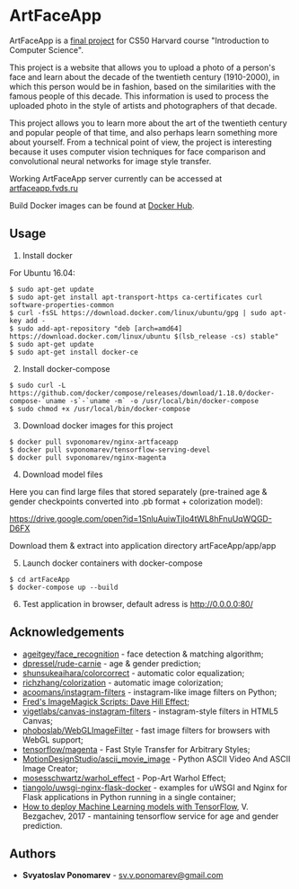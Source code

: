 # ArtFaceApp

ArtFaceApp is a [final project][1] for CS50 Harvard course "Introduction to Computer Science".

This project is a website that allows you to upload a photo of a person's face and learn about the decade of the twentieth century (1910-2000), in which this person would be in fashion, based on the similarities with the famous people of this decade. This information is used to process the uploaded photo in the style of artists and photographers of that decade.

This project allows you to learn more about the art of the twentieth century and popular people of that time, and also perhaps learn something more about yourself. From a technical point of view, the project is interesting because it uses computer vision techniques for face comparison and convolutional neural networks for image style transfer.

Working ArtFaceApp server currently can be accessed at [artfaceapp.fvds.ru][2]

Build Docker images can be found at [Docker Hub][3].

## Usage

1. Install docker

For Ubuntu 16.04:
```
$ sudo apt-get update
$ sudo apt-get install apt-transport-https ca-certificates curl software-properties-common
$ curl -fsSL https://download.docker.com/linux/ubuntu/gpg | sudo apt-key add -
$ sudo add-apt-repository "deb [arch=amd64] https://download.docker.com/linux/ubuntu $(lsb_release -cs) stable"
$ sudo apt-get update
$ sudo apt-get install docker-ce
```

2. Install docker-compose
```
$ sudo curl -L https://github.com/docker/compose/releases/download/1.18.0/docker-compose-`uname -s`-`uname -m` -o /usr/local/bin/docker-compose
$ sudo chmod +x /usr/local/bin/docker-compose
```
3. Download docker images for this project
```
$ docker pull svponomarev/nginx-artfaceapp
$ docker pull svponomarev/tensorflow-serving-devel
$ docker pull svponomarev/nginx-magenta
```
4. Download model files

Here you can find large files that stored separately (pre-trained age & gender checkpoints converted into .pb format + colorization model):

https://drive.google.com/open?id=1SnluAuiwTjlo4tWL8hFnuUqWQGD-D6FX

Download them & extract into application directory artFaceApp/app/app

5. Launch docker containers with docker-compose
```
$ cd artFaceApp
$ docker-compose up --build
```
6. Test application in browser, default adress is http://0.0.0.0:80/

## Acknowledgements
- [ageitgey/face_recognition][4] - face detection & matching algorithm;
- [dpressel/rude-carnie][5] - age & gender prediction;
- [shunsukeaihara/colorcorrect][6] - automatic color equalization;
- [richzhang/colorization][7] - automatic image colorization;
- [acoomans/instagram-filters][8] - instagram-like image filters on Python;
- [Fred's ImageMagick Scripts: Dave Hill Effect][9];
- [vigetlabs/canvas-instagram-filters][10] - instagram-style filters in HTML5 Canvas;
- [phoboslab/WebGLImageFilter][11] - fast image filters for browsers with WebGL support;
- [tensorflow/magenta][12] - Fast Style Transfer for Arbitrary Styles;
- [MotionDesignStudio/ascii_movie_image][13] - Python ASCII Video And ASCII Image Creator;
- [mosesschwartz/warhol_effect][14] - Pop-Art Warhol Effect;
- [tiangolo/uwsgi-nginx-flask-docker][15] - examples for  uWSGI and Nginx for Flask applications in Python running in a single container;
- [How to deploy Machine Learning models with TensorFlow][16], V. Bezgachev, 2017 - mantaining tensorflow service for age and gender prediction.


## Authors

* **Svyatoslav Ponomarev** - sv.v.ponomarev@gmail.com

[1]: https://docs.cs50.net/2017/x/project.html
[2]: http://artfaceapp.fvds.ru/
[3]: https://hub.docker.com/u/svponomarev/
[4]: https://github.com/ageitgey/face_recognition
[5]: https://github.com/dpressel/rude-carnie
[6]: https://github.com/shunsukeaihara/colorcorrect
[7]: https://github.com/richzhang/colorization
[8]: https://github.com/acoomans/instagram-filters
[9]: http://www.fmwconcepts.com/imagemagick/davehilleffect/index.php
[10]: https://github.com/vigetlabs/canvas-instagram-filters
[11]: https://github.com/phoboslab/WebGLImageFilter
[12]: https://github.com/tensorflow/magenta/tree/master/magenta/models/arbitrary_image_stylization
[13]: https://gist.github.com/motiondesignstudio/9374326
[14]: https://github.com/mosesschwartz/warhol_effect
[15]: https://github.com/tiangolo/uwsgi-nginx-flask-docker
[16]: https://towardsdatascience.com/how-to-deploy-machine-learning-models-with-tensorflow-part-1-make-your-model-ready-for-serving-776a14ec3198

